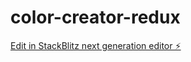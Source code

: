 # color-creator-redux

[Edit in StackBlitz next generation editor ⚡️](https://stackblitz.com/~/github.com/AgustinaBarreca/color-creator-redux)